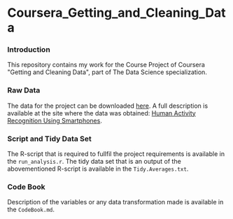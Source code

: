 Coursera_Getting_and_Cleaning_Data
==================================

### Introduction
This repository contains my work for the Course Project of Coursera "Getting and Cleaning Data", part of The Data Science specialization.

### Raw Data
The data for the project can be downloaded <a href = "https://d396qusza40orc.cloudfront.net/getdata%2Fprojectfiles%2FUCI%20HAR%20Dataset.zip">here</a>. A full description is available at the site where the data was obtained: <a href = "http://archive.ics.uci.edu/ml/datasets/Human+Activity+Recognition+Using+Smartphones">Human Activity Recognition Using Smartphones</a>.

### Script and Tidy Data Set
The R-script that is required to fullfil the project requirements is available in the `run_analysis.r`. 
The tidy data set that is an output of the abovementioned R-script is available in the `Tidy.Averages.txt`.

### Code Book
Description of the variables or any data transformation made is available in the `CodeBook.md`.


